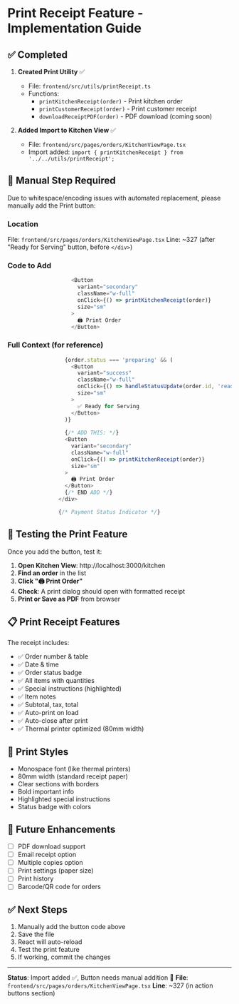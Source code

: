 # Print Receipt Feature - Implementation Guide

## ✅ Completed

1. **Created Print Utility** ✅
   - File: `frontend/src/utils/printReceipt.ts`
   - Functions:
     - `printKitchenReceipt(order)` - Print kitchen order
     - `printCustomerReceipt(order)` - Print customer receipt
     - `downloadReceiptPDF(order)` - PDF download (coming soon)

2. **Added Import to Kitchen View** ✅
   - File: `frontend/src/pages/orders/KitchenViewPage.tsx`
   - Import added: `import { printKitchenReceipt } from '../../utils/printReceipt';`

## 📝 Manual Step Required

Due to whitespace/encoding issues with automated replacement, please manually add the Print button:

### Location
File: `frontend/src/pages/orders/KitchenViewPage.tsx`
Line: ~327 (after "Ready for Serving" button, before `</div>`)

### Code to Add

```typescript
                    <Button
                      variant="secondary"
                      className="w-full"
                      onClick={() => printKitchenReceipt(order)}
                      size="sm"
                    >
                      🖨️ Print Order
                    </Button>
```

### Full Context (for reference)

```typescript
                  {order.status === 'preparing' && (
                    <Button
                      variant="success"
                      className="w-full"
                      onClick={() => handleStatusUpdate(order.id, 'ready')}
                      size="sm"
                    >
                      ✅ Ready for Serving
                    </Button>
                  )}
                  
                  {/* ADD THIS: */}
                  <Button
                    variant="secondary"
                    className="w-full"
                    onClick={() => printKitchenReceipt(order)}
                    size="sm"
                  >
                    🖨️ Print Order
                  </Button>
                  {/* END ADD */}
                </div>

                {/* Payment Status Indicator */}
```

## 🧪 Testing the Print Feature

Once you add the button, test it:

1. **Open Kitchen View**: http://localhost:3000/kitchen
2. **Find an order** in the list
3. **Click "🖨️ Print Order"**
4. **Check**: A print dialog should open with formatted receipt
5. **Print or Save as PDF** from browser

## 📋 Print Receipt Features

The receipt includes:
- ✅ Order number & table
- ✅ Date & time
- ✅ Order status badge
- ✅ All items with quantities
- ✅ Special instructions (highlighted)
- ✅ Item notes
- ✅ Subtotal, tax, total
- ✅ Auto-print on load
- ✅ Auto-close after print
- ✅ Thermal printer optimized (80mm width)

## 🎨 Print Styles

- Monospace font (like thermal printers)
- 80mm width (standard receipt paper)
- Clear sections with borders
- Bold important info
- Highlighted special instructions
- Status badge with colors

## 🔮 Future Enhancements

- [ ] PDF download support
- [ ] Email receipt option
- [ ] Multiple copies option
- [ ] Print settings (paper size)
- [ ] Print history
- [ ] Barcode/QR code for orders

## ✅ Next Steps

1. Manually add the button code above
2. Save the file
3. React will auto-reload
4. Test the print feature
5. If working, commit the changes

---

**Status**: Import added ✅, Button needs manual addition 📝
**File**: `frontend/src/pages/orders/KitchenViewPage.tsx`
**Line**: ~327 (in action buttons section)
